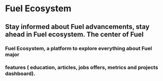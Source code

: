 # Fuel Ecosystem

## Stay informed about Fuel advancements, stay ahead in Fuel ecosystem. The center of Fuel

### Fuel Ecosystem, a platform to explore everything about Fuel major
### features ( education, articles, jobs offers, metrics and projects dashboard).

